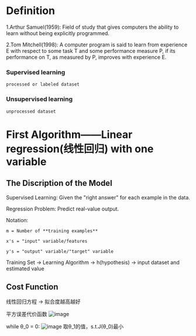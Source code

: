 # Definition
1.Arthur Samuel(1959): Field of study that gives computers the ability to learn without being explicitly programmed.

2.Tom Mitchell(1998): A computer program is said to learn from experience E with respect to some task T and some performance measure P, if its performance on T, as measured by P, improves with experience E.
### Supervised learning
	processed or labeled dataset
### Unsupervised learning
	unprocessed dataset

# First Algorithm——Linear regression(线性回归) with one variable
## The Discription of the Model
Supervised Learning: Given the "right answer" for each example in the data.

Regression Problem: Predict real-value output.

Notation:
	
	m = Number of **training examples**
	
	x's = "input" variable/features
	
	y's = "output" variable/"target" variable
	
Training Set -> Learning Algorithm -> h(hypothesis) -> input dataset and estimated value

## Cost Function
线性回归方程 -> 拟合度越高越好

平方误差代价函数
![image](https://user-images.githubusercontent.com/116483698/209258523-af83fbfb-2044-4e3c-919e-0987be92d383.png)

while θ_0 = 0:
![image](https://user-images.githubusercontent.com/116483698/209258834-15fcfc33-a213-4781-bb0e-5f49da823586.png)
取θ_1的值，s.t.J(θ_0)最小
